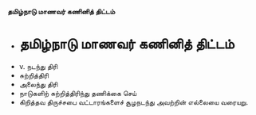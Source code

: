 **தமிழ்நாடு மாணவர் கணினித் திட்டம்**
- # தமிழ்நாடு மாணவர் கணினித் திட்டம்
- v. நடந்து திரி
- சுற்றித்திரி
- அலைந்து திரி
- நாடுகளிற் சுற்றித்திரிந்து தணிக்கை செய்
- கிறித்தவ திருச்சபை வட்டாரங்களைச் சூழநடந்து அவற்றின் எல்லையை வரையறு.

